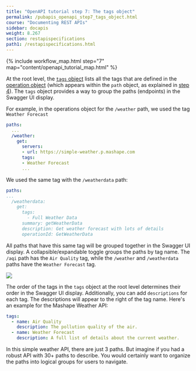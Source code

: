 ```yaml
---
title: "OpenAPI tutorial step 7: The tags object"
permalink: /pubapis_openapi_step7_tags_object.html
course: "Documenting REST APIs"
sidebar: docapis
weight: 8.267
section: restapispecifications
path1: /restapispecifications.html
---
```


{% include workflow_map.html step="7" map="content/openapi_tutorial_map.html"  %}

At the root level, the [`tags` object](https://github.com/OAI/OpenAPI-Specification/blob/master/versions/3.0.0.md#tagObject) lists all the tags that are defined in the [operation object](https://github.com/OAI/OpenAPI-Specification/blob/master/versions/3.0.0.md#operationObject) (which appears within the `path` object, as explained in [step 4](pubapis_openapi_step4_paths_object.html)). The `tags` object provides a way to group the paths (endpoints) in the Swagger UI display.

For example, in the operations object for the `/weather` path, we used the tag `Weather Forecast`

```yaml
paths:
  ...
  /weather:
    get:
      servers:
      - url: https://simple-weather.p.mashape.com
      tags:
      - Weather Forecast
      ...
```

We used the same tag with the `/weatherdata` path:

```yaml
paths:
...
  /weatherdata:
    get:
      tags:
        - Full Weather Data
      summary: getWeatherData
      description: Get weather forecast with lots of details
      operationId: GetWeatherData
```

All paths that have this same tag will be grouped together in the Swagger UI display. A collapsible/expandable toggle groups the paths by tag name. The `/aqi` path has the `Air Quality` tag, while the `/weather` and `/weatherdata` paths have the `Weather Forecast` tag.

<img src="/learnapidoc/images/openapitutorial_tags.png" />

The order of the tags in the `tags` object at the root level determines their order in the Swagger UI display. Additionally, you can add `descriptions` for each tag. The descriptions will appear to the right of the tag name. Here's an example for the Mashape Weather API:

```yaml
tags:
  - name: Air Quality
    description: The pollution quality of the air.
  - name: Weather Forecast
    description: A full list of details about the current weather.
```

In this simple weather API, there are just 3 paths. But imagine if you had a robust API with 30+ paths to describe. You would certainly want to organize the paths into logical groups for users to navigate.
